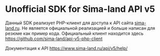 # Unofficial SDK for Sima-land API v5

Данный SDK реализует PHP-клиент для доступа к API сайта [sima-land.ru](https://www.sima-land.ru/). Не является официальной реализацией и больше написан для резюме как пример кода.
Официальный клиент находится здесь https://github.com/sima-land/api-v5-php-client

Документация к API https://www.sima-land.ru/api/v5/help/